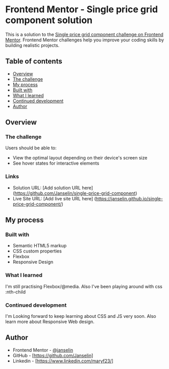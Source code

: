 # Frontend Mentor - Single price grid component solution

This is a solution to the [Single price grid component challenge on Frontend Mentor](https://www.frontendmentor.io/challenges/single-price-grid-component-5ce41129d0ff452fec5abbbc). Frontend Mentor challenges help you improve your coding skills by building realistic projects. 

## Table of contents

  - [Overview](#overview)
  - [The challenge](#the-challenge)
  - [My process](#my-process)
  - [Built with](#built-with)
  - [What I learned](#what-i-learned)
  - [Continued development](#continued-development)
  - [Author](#author)

## Overview

### The challenge

Users should be able to:

- View the optimal layout depending on their device's screen size
- See hover states for interactive elements

### Links

- Solution URL: [Add solution URL here] (https://github.com/Janselin/single-price-grid-component)
- Live Site URL: [Add live site URL here] (https://janselin.github.io/single-price-grid-component/)

## My process

### Built with

- Semantic HTML5 markup
- CSS custom properties
- Flexbox
- Responsive Design


### What I learned

I'm still practising Flexbox/@media.
Also I've been playing around with css :nth-child



### Continued development
I'm Looking forward to keep learning about CSS and JS very soon.
Also learn more about Responsive Web design.


## Author

- Frontend Mentor - [@janselin](https://www.frontendmentor.io/profile/Janselin)
- GitHub - [https://github.com/Janselin]
- Linkedin - [https://www.linkedin.com/maryf23/]

